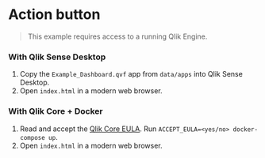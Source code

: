 # Action button

> This example requires access to a running Qlik Engine.

### With Qlik Sense Desktop

1. Copy the `Example_Dashboard.qvf` app from `data/apps` into Qlik Sense Desktop.
1. Open `index.html` in a modern web browser.

### With Qlik Core + Docker

1. Read and accept the [Qlik Core EULA](https://core.qlik.com/eula/). Run `ACCEPT_EULA=<yes/no> docker-compose up`.
1. Open `index.html` in a modern web browser.
